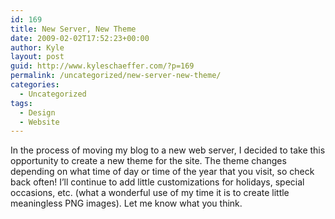 ```yaml
---
id: 169
title: New Server, New Theme
date: 2009-02-02T17:52:23+00:00
author: Kyle
layout: post
guid: http://www.kyleschaeffer.com/?p=169
permalink: /uncategorized/new-server-new-theme/
categories:
  - Uncategorized
tags:
  - Design
  - Website
---
```

In the process of moving my blog to a new web server, I decided to take this opportunity to create a new theme for the site. The theme changes depending on what time of day or time of the year that you visit, so check back often! I&#8217;ll continue to add little customizations for holidays, special occasions, etc. (what a wonderful use of my time it is to create little meaningless PNG images). Let me know what you think.